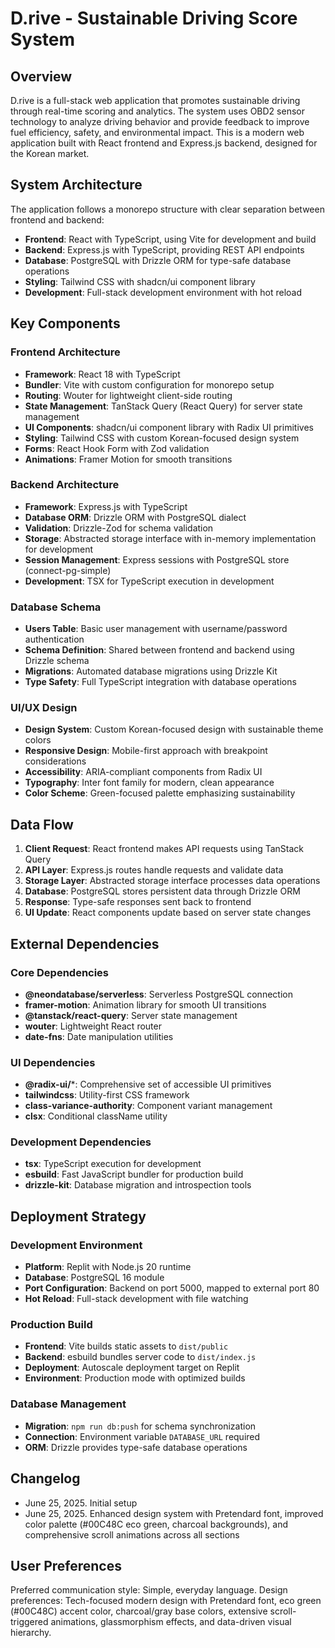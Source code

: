 # D.rive - Sustainable Driving Score System

## Overview

D.rive is a full-stack web application that promotes sustainable driving through real-time scoring and analytics. The system uses OBD2 sensor technology to analyze driving behavior and provide feedback to improve fuel efficiency, safety, and environmental impact. This is a modern web application built with React frontend and Express.js backend, designed for the Korean market.

## System Architecture

The application follows a monorepo structure with clear separation between frontend and backend:

- **Frontend**: React with TypeScript, using Vite for development and build
- **Backend**: Express.js with TypeScript, providing REST API endpoints
- **Database**: PostgreSQL with Drizzle ORM for type-safe database operations
- **Styling**: Tailwind CSS with shadcn/ui component library
- **Development**: Full-stack development environment with hot reload

## Key Components

### Frontend Architecture
- **Framework**: React 18 with TypeScript
- **Bundler**: Vite with custom configuration for monorepo setup
- **Routing**: Wouter for lightweight client-side routing
- **State Management**: TanStack Query (React Query) for server state management
- **UI Components**: shadcn/ui component library with Radix UI primitives
- **Styling**: Tailwind CSS with custom Korean-focused design system
- **Forms**: React Hook Form with Zod validation
- **Animations**: Framer Motion for smooth transitions

### Backend Architecture
- **Framework**: Express.js with TypeScript
- **Database ORM**: Drizzle ORM with PostgreSQL dialect
- **Validation**: Drizzle-Zod for schema validation
- **Storage**: Abstracted storage interface with in-memory implementation for development
- **Session Management**: Express sessions with PostgreSQL store (connect-pg-simple)
- **Development**: TSX for TypeScript execution in development

### Database Schema
- **Users Table**: Basic user management with username/password authentication
- **Schema Definition**: Shared between frontend and backend using Drizzle schema
- **Migrations**: Automated database migrations using Drizzle Kit
- **Type Safety**: Full TypeScript integration with database operations

### UI/UX Design
- **Design System**: Custom Korean-focused design with sustainable theme colors
- **Responsive Design**: Mobile-first approach with breakpoint considerations
- **Accessibility**: ARIA-compliant components from Radix UI
- **Typography**: Inter font family for modern, clean appearance
- **Color Scheme**: Green-focused palette emphasizing sustainability

## Data Flow

1. **Client Request**: React frontend makes API requests using TanStack Query
2. **API Layer**: Express.js routes handle requests and validate data
3. **Storage Layer**: Abstracted storage interface processes data operations
4. **Database**: PostgreSQL stores persistent data through Drizzle ORM
5. **Response**: Type-safe responses sent back to frontend
6. **UI Update**: React components update based on server state changes

## External Dependencies

### Core Dependencies
- **@neondatabase/serverless**: Serverless PostgreSQL connection
- **framer-motion**: Animation library for smooth UI transitions
- **@tanstack/react-query**: Server state management
- **wouter**: Lightweight React router
- **date-fns**: Date manipulation utilities

### UI Dependencies
- **@radix-ui/***: Comprehensive set of accessible UI primitives
- **tailwindcss**: Utility-first CSS framework
- **class-variance-authority**: Component variant management
- **clsx**: Conditional className utility

### Development Dependencies
- **tsx**: TypeScript execution for development
- **esbuild**: Fast JavaScript bundler for production build
- **drizzle-kit**: Database migration and introspection tools

## Deployment Strategy

### Development Environment
- **Platform**: Replit with Node.js 20 runtime
- **Database**: PostgreSQL 16 module
- **Port Configuration**: Backend on port 5000, mapped to external port 80
- **Hot Reload**: Full-stack development with file watching

### Production Build
- **Frontend**: Vite builds static assets to `dist/public`
- **Backend**: esbuild bundles server code to `dist/index.js`
- **Deployment**: Autoscale deployment target on Replit
- **Environment**: Production mode with optimized builds

### Database Management
- **Migration**: `npm run db:push` for schema synchronization
- **Connection**: Environment variable `DATABASE_URL` required
- **ORM**: Drizzle provides type-safe database operations

## Changelog
- June 25, 2025. Initial setup
- June 25, 2025. Enhanced design system with Pretendard font, improved color palette (#00C48C eco green, charcoal backgrounds), and comprehensive scroll animations across all sections

## User Preferences

Preferred communication style: Simple, everyday language.
Design preferences: Tech-focused modern design with Pretendard font, eco green (#00C48C) accent color, charcoal/gray base colors, extensive scroll-triggered animations, glassmorphism effects, and data-driven visual hierarchy.